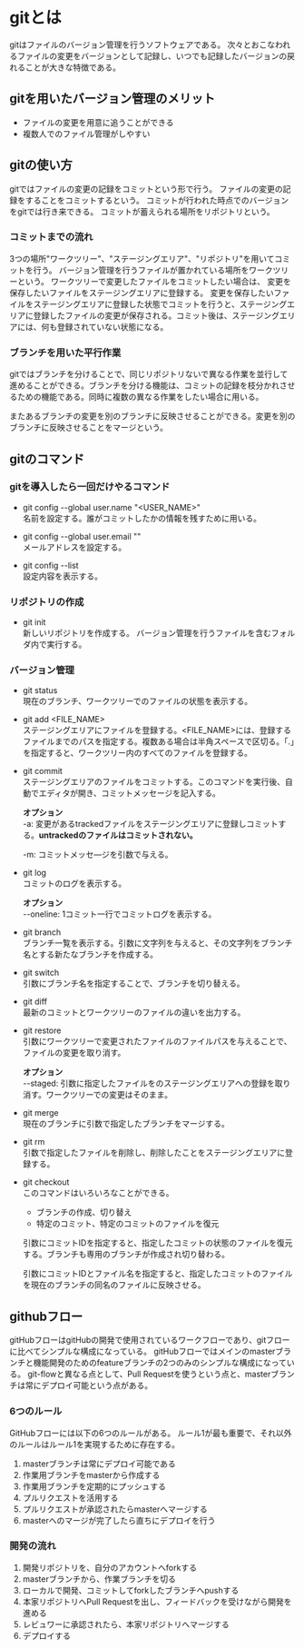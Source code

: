 # gitとは
gitはファイルのバージョン管理を行うソフトウェアである。
次々とおこなわれるファイルの変更をバージョンとして記録し、いつでも記録したバージョンの戻れることが大きな特徴である。
## gitを用いたバージョン管理のメリット
- ファイルの変更を用意に追うことができる
- 複数人でのファイル管理がしやすい
## gitの使い方
gitではファイルの変更の記録をコミットという形で行う。
ファイルの変更の記録をすることをコミットするという。
コミットが行われた時点でのバージョンをgitでは行き来できる。
コミットが蓄えられる場所をリポジトリという。

### コミットまでの流れ
3つの場所"ワークツリー"、"ステージングエリア"、"リポジトリ"を用いてコミットを行う。
バージョン管理を行うファイルが置かれている場所をワークツリーという。
ワークツリーで変更したファイルをコミットしたい場合は、
変更を保存したいファイルをステージングエリアに登録する。
変更を保存したいファイルをステージングエリアに登録した状態でコミットを行うと、ステージングエリアに登録したファイルの変更が保存される。コミット後は、ステージングエリアには、何も登録されていない状態になる。

### ブランチを用いた平行作業
gitではブランチを分けることで、同じリポジトリないで異なる作業を並行して進めることができる。ブランチを分ける機能は、コミットの記録を枝分かれさせるための機能である。同時に複数の異なる作業をしたい場合に用いる。

またあるブランチの変更を別のブランチに反映させることができる。変更を別のブランチに反映させることをマージという。

## gitのコマンド
### gitを導入したら一回だけやるコマンド
- git config --global user.name "<USER_NAME>"\
    名前を設定する。誰がコミットしたかの情報を残すために用いる。

- git config --global user.email "<EMAIL>"\
    メールアドレスを設定する。

- git config --list\
    設定内容を表示する。
### リポジトリの作成
- git init \
    新しいリポジトリを作成する。
    バージョン管理を行うファイルを含むフォルダ内で実行する。

### バージョン管理
- git status \
    現在のブランチ、ワークツリーでのファイルの状態を表示する。

- git add <FILE_NAME>\
    ステージングエリアにファイルを登録する。<FILE_NAME>には、登録するファイルまでのパスを指定する。複数ある場合は半角スペースで区切る。「.」を指定すると、ワークツリー内のすべてのファイルを登録する。

- git commit \
    ステージングエリアのファイルをコミットする。このコマンドを実行後、自動でエディタが開き、コミットメッセージを記入する。

    **オプション**\
    -a: 変更があるtrackedファイルをステージングエリアに登録しコミットする。**untrackedのファイルはコミットされない。**

    -m: コミットメッセ―ジを引数で与える。

- git log \
    コミットのログを表示する。

    **オプション**\
    --oneline: 1コミット一行でコミットログを表示する。
- git branch \
    ブランチ一覧を表示する。引数に文字列を与えると、その文字列をブランチ名とする新たなブランチを作成する。
- git switch \
    引数にブランチ名を指定することで、ブランチを切り替える。
- git diff \
    最新のコミットとワークツリーのファイルの違いを出力する。
- git restore \
    引数にワークツリーで変更されたファイルのファイルパスを与えることで、ファイルの変更を取り消す。

    **オプション**\
    --staged: 引数に指定したファイルをのステージングエリアへの登録を取り消す。ワークツリーでの変更はそのまま。
- git merge \
    現在のブランチに引数で指定したブランチをマージする。
- git rm\
    引数で指定したファイルを削除し、削除したことをステージングエリアに登録する。
- git checkout\
    このコマンドはいろいろなことができる。
    - ブランチの作成、切り替え
    - 特定のコミット、特定のコミットのファイルを復元
    
    引数にコミットIDを指定すると、指定したコミットの状態のファイルを復元する。ブランチも専用のブランチが作成され切り替わる。
    
    引数にコミットIDとファイル名を指定すると、指定したコミットのファイルを現在のブランチの同名のファイルに反映させる。

## githubフロー
gitHubフローはgitHubの開発で使用されているワークフローであり、gitフローに比べてシンプルな構成になっている。
gitHubフローではメインのmasterブランチと機能開発のためのfeatureブランチの2つのみのシンプルな構成になっている。
git-flowと異なる点として、Pull Requestを使うという点と、masterブランチは常にデプロイ可能という点がある。

### 6つのルール
GitHubフローには以下の6つのルールがある。
ルール1が最も重要で、それ以外のルールはルール1を実現するために存在する。
1. masterブランチは常にデプロイ可能である
2. 作業用ブランチをmasterから作成する
3. 作業用ブランチを定期的にプッシュする
4. プルリクエストを活用する
5. プルリクエストが承認されたらmasterへマージする
6. masterへのマージが完了したら直ちにデプロイを行う

### 開発の流れ
1.  開発リポジトリを、自分のアカウントへforkする
2. masterブランチから、作業ブランチを切る
3. ローカルで開発、コミットしてforkしたブランチへpushする
4. 本家リポジトリへPull Requestを出し、フィードバックを受けながら開発を進める
5. レビュワーに承認されたら、本家リポジトリへマージする
6. デプロイする
